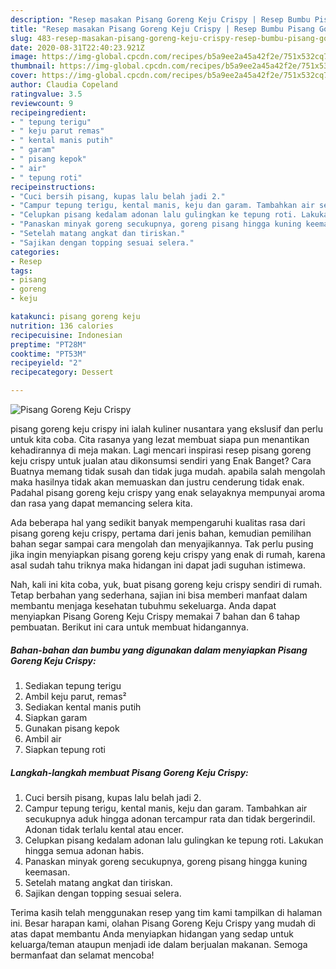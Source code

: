 ```yaml
---
description: "Resep masakan Pisang Goreng Keju Crispy | Resep Bumbu Pisang Goreng Keju Crispy Yang Bikin Ngiler"
title: "Resep masakan Pisang Goreng Keju Crispy | Resep Bumbu Pisang Goreng Keju Crispy Yang Bikin Ngiler"
slug: 483-resep-masakan-pisang-goreng-keju-crispy-resep-bumbu-pisang-goreng-keju-crispy-yang-bikin-ngiler
date: 2020-08-31T22:40:23.921Z
image: https://img-global.cpcdn.com/recipes/b5a9ee2a45a42f2e/751x532cq70/pisang-goreng-keju-crispy-foto-resep-utama.jpg
thumbnail: https://img-global.cpcdn.com/recipes/b5a9ee2a45a42f2e/751x532cq70/pisang-goreng-keju-crispy-foto-resep-utama.jpg
cover: https://img-global.cpcdn.com/recipes/b5a9ee2a45a42f2e/751x532cq70/pisang-goreng-keju-crispy-foto-resep-utama.jpg
author: Claudia Copeland
ratingvalue: 3.5
reviewcount: 9
recipeingredient:
- " tepung terigu"
- " keju parut remas"
- " kental manis putih"
- " garam"
- " pisang kepok"
- " air"
- " tepung roti"
recipeinstructions:
- "Cuci bersih pisang, kupas lalu belah jadi 2."
- "Campur tepung terigu, kental manis, keju dan garam. Tambahkan air secukupnya aduk hingga adonan tercampur rata dan tidak bergerindil. Adonan tidak terlalu kental atau encer."
- "Celupkan pisang kedalam adonan lalu gulingkan ke tepung roti. Lakukan hingga semua adonan habis."
- "Panaskan minyak goreng secukupnya, goreng pisang hingga kuning keemasan."
- "Setelah matang angkat dan tiriskan."
- "Sajikan dengan topping sesuai selera."
categories:
- Resep
tags:
- pisang
- goreng
- keju

katakunci: pisang goreng keju 
nutrition: 136 calories
recipecuisine: Indonesian
preptime: "PT28M"
cooktime: "PT53M"
recipeyield: "2"
recipecategory: Dessert

---
```



![Pisang Goreng Keju Crispy](https://img-global.cpcdn.com/recipes/b5a9ee2a45a42f2e/751x532cq70/pisang-goreng-keju-crispy-foto-resep-utama.jpg)


pisang goreng keju crispy ini ialah kuliner nusantara yang ekslusif dan perlu untuk kita coba. Cita rasanya yang lezat membuat siapa pun menantikan kehadirannya di meja makan.
Lagi mencari inspirasi resep pisang goreng keju crispy untuk jualan atau dikonsumsi sendiri yang Enak Banget? Cara Buatnya memang tidak susah dan tidak juga mudah. apabila salah mengolah maka hasilnya tidak akan memuaskan dan justru cenderung tidak enak. Padahal pisang goreng keju crispy yang enak selayaknya mempunyai aroma dan rasa yang dapat memancing selera kita.



Ada beberapa hal yang sedikit banyak mempengaruhi kualitas rasa dari pisang goreng keju crispy, pertama dari jenis bahan, kemudian pemilihan bahan segar sampai cara mengolah dan menyajikannya. Tak perlu pusing jika ingin menyiapkan pisang goreng keju crispy yang enak di rumah, karena asal sudah tahu triknya maka hidangan ini dapat jadi suguhan istimewa.


Nah, kali ini kita coba, yuk, buat pisang goreng keju crispy sendiri di rumah. Tetap berbahan yang sederhana, sajian ini bisa memberi manfaat dalam membantu menjaga kesehatan tubuhmu sekeluarga. Anda dapat menyiapkan Pisang Goreng Keju Crispy memakai 7 bahan dan 6 tahap pembuatan. Berikut ini cara untuk membuat hidangannya.

<!--inarticleads1-->

##### Bahan-bahan dan bumbu yang digunakan dalam menyiapkan Pisang Goreng Keju Crispy:

1. Sediakan  tepung terigu
1. Ambil  keju parut, remas²
1. Sediakan  kental manis putih
1. Siapkan  garam
1. Gunakan  pisang kepok
1. Ambil  air
1. Siapkan  tepung roti




<!--inarticleads2-->

##### Langkah-langkah membuat Pisang Goreng Keju Crispy:

1. Cuci bersih pisang, kupas lalu belah jadi 2.
1. Campur tepung terigu, kental manis, keju dan garam. Tambahkan air secukupnya aduk hingga adonan tercampur rata dan tidak bergerindil. Adonan tidak terlalu kental atau encer.
1. Celupkan pisang kedalam adonan lalu gulingkan ke tepung roti. Lakukan hingga semua adonan habis.
1. Panaskan minyak goreng secukupnya, goreng pisang hingga kuning keemasan.
1. Setelah matang angkat dan tiriskan.
1. Sajikan dengan topping sesuai selera.




Terima kasih telah menggunakan resep yang tim kami tampilkan di halaman ini. Besar harapan kami, olahan Pisang Goreng Keju Crispy yang mudah di atas dapat membantu Anda menyiapkan hidangan yang sedap untuk keluarga/teman ataupun menjadi ide dalam berjualan makanan. Semoga bermanfaat dan selamat mencoba!
